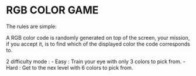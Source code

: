 # RGB COLOR GAME

The rules are simple: 

A RGB color code is randomly generated on top of the screen, your mission, if you accept it, is to find which of the displayed color the code corresponds to.

2 difficulty mode :
    - Easy : Train your eye with only 3 colors to pick from.
    - Hard : Get to the nex level with 6 colors to pick from.
